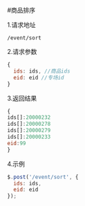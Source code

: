 #商品排序

1.请求地址
```
/event/sort
```
2.请求参数
```js
{
  ids: ids, //商品ids
  eid: eid //专场id
}
```
3.返回结果
```js
{
ids[]:20000232
ids[]:20000278
ids[]:20000279
ids[]:20000233
eid:99
}
```

4.示例
```js
$.post('/event/sort', {
  ids: ids,
  eid: eid
});
```
